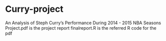 # Curry-project
An Analysis of Steph Curry’s Performance During 2014 - 2015 NBA Seasons
Project.pdf is the project report 
finalreport.R is the referred R code for the pdf
